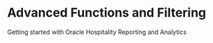 # Advanced Functions and Filtering

Getting started with Oracle Hospitality Reporting and Analytics
